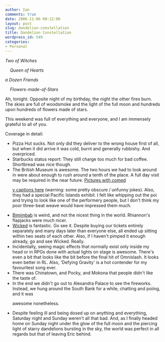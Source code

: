 ```yaml
---
author: Ian
comments: true
date: 2006-11-06 00:12:00
layout: post
slug: dandelion-constellation
title: Dandelion Constellation
wordpress_id: 549
categories:
- Personal
---
```


<i>Two of Witches  

&nbsp;&nbsp;&nbsp;&nbsp;Queen of Hearts  

a Dozen Friends  

&nbsp;&nbsp;&nbsp;&nbsp;Flowers-made-of-Stars</i>  

Ah, tonight.  Opposite night of my birthday, the night the other fires burn.  The skies are full of woodsmoke and the light of the full moon and hundreds upon hundreds of flowers made of stars.  

This weekend was full of everything and everyone, and I am immensely grateful to all of you.  

Coverage in detail:  

<ul><li>Pizza Hut sucks.  Not only did they deliver to the wrong house first of all, but when it did arrive it was cold, burnt and generally rubbishy.  And overpriced.</li>  

<li>Starbucks status report:  They still charge too much for bad coffee.  Shortbread was nice though.</li>  

<li>The British Museum is awesome.  The two hours we had to look around in were about enough to rush around a tenth of the place.  A full day visit may be required in the near future.  <a href="http://s105.photobucket.com/albums/m210/tsuki_chama/2006_11_04_British_Museum/">Pictures with comed  

y captions here</a> (warning: some pretty obscure / unfunny jokes).  Also, they had a special Pacific Islands exhibit.  I felt like whipping out the poi and trying to look like one of the performery people, but I don't think my poor three-beat weave would have impressed them much.</li>  

<li><a href="http://en.wikipedia.org/wiki/Bibimbap">Bimimbab</a> is weird, and not the nicest thing in the world.  Rhiannon's flapjacks were much nicer.</li>  

<li><a href="http://www.wickedthemusical.co.uk/">Wicked</a> is fantastic.  Go see it.  Despite buying our tickets entirely separately and many days later than everyone else, all ended up sitting within two seats of each other.  Also, if I haven't pimped it enough already, go and see Wicked.  Really.</li><li>Incidentally, seeing magic effects that normally exist only inside my head or in RPGs done with actual lights on stage is awesome.  There's even a bit that looks like the bit before the final hit of Omnislash.  It looks even better in RL.  Also, 'Defying Gravity' is a hot contender for my favouritest song ever.</li>  

<li>There was Chinatown, and Pocky, and Mokona that people didn't like the taste of.</li>  

<li>In the end we didn't go out to Alexandra Palace to see the fireworks.  Instead, we hung around the South Bank for a while, chatting and poiing, and it was  

 awesome nonetheless.</li>  

<li>Despite feeling ill and being dosed up on anything and everything, Saturday night and Sunday weren't all that bad.  And, as I finally headed home on Sunday night under the glow of the full moon and the piercing light of starry dandelions bursting in the sky, the world was perfect in all regards but that of leaving Eric behind.</li>
